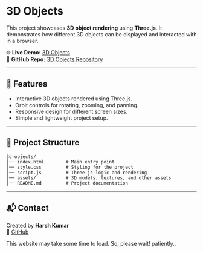 # 3D Objects

This project showcases **3D object rendering** using **Three.js**. It demonstrates how different 3D objects can be displayed and interacted with in a browser.

🌐 **Live Demo:** [3D Objects](https://harshkumar7687.github.io/3d-objects/)  
📂 **GitHub Repo:** [3D Objects Repository](https://github.com/HarshKumar7687/3d-objects)

---

## 🚀 Features
- Interactive 3D objects rendered using Three.js.
- Orbit controls for rotating, zooming, and panning.
- Responsive design for different screen sizes.
- Simple and lightweight project setup.

---

## 📂 Project Structure
```
3d-objects/
│── index.html        # Main entry point
│── style.css         # Styling for the project
│── script.js         # Three.js logic and rendering
│── assets/           # 3D models, textures, and other assets
│── README.md         # Project documentation
```

---

## 📬 Contact
Created by **Harsh Kumar**  
🔗 [GitHub](https://github.com/HarshKumar7687)


This website may take some time to load. So, please wait! patiently..

